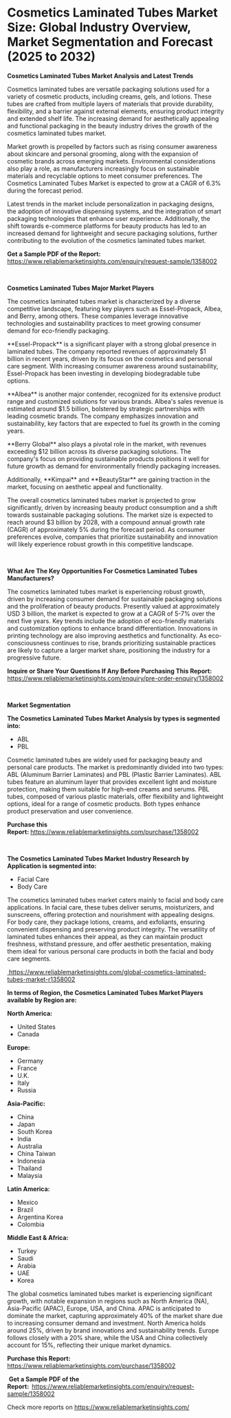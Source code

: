 <p><h1>Cosmetics Laminated Tubes Market Size: Global Industry Overview, Market Segmentation and Forecast (2025 to 2032)</h1></p><p><strong>Cosmetics Laminated Tubes Market Analysis and Latest Trends</strong></p>
<p><p>Cosmetics laminated tubes are versatile packaging solutions used for a variety of cosmetic products, including creams, gels, and lotions. These tubes are crafted from multiple layers of materials that provide durability, flexibility, and a barrier against external elements, ensuring product integrity and extended shelf life. The increasing demand for aesthetically appealing and functional packaging in the beauty industry drives the growth of the cosmetics laminated tubes market.</p><p>Market growth is propelled by factors such as rising consumer awareness about skincare and personal grooming, along with the expansion of cosmetic brands across emerging markets. Environmental considerations also play a role, as manufacturers increasingly focus on sustainable materials and recyclable options to meet consumer preferences. The Cosmetics Laminated Tubes Market is expected to grow at a CAGR of 6.3% during the forecast period. </p><p>Latest trends in the market include personalization in packaging designs, the adoption of innovative dispensing systems, and the integration of smart packaging technologies that enhance user experience. Additionally, the shift towards e-commerce platforms for beauty products has led to an increased demand for lightweight and secure packaging solutions, further contributing to the evolution of the cosmetics laminated tubes market.</p></p>
<p><strong>Get a Sample PDF of the Report:&nbsp;</strong> <a href="https://www.reliablemarketinsights.com/enquiry/request-sample/1358002?utm_campaign=1937&utm_medium=2&utm_source=Github&utm_content=ia&utm_term=24022025&utm_id=cosmetics-laminated-tubes">https://www.reliablemarketinsights.com/enquiry/request-sample/1358002</a></p>
<p>&nbsp;</p>
<p><strong>Cosmetics Laminated Tubes Major Market Players</strong></p>
<p><p>The cosmetics laminated tubes market is characterized by a diverse competitive landscape, featuring key players such as Essel-Propack, Albea, and Berry, among others. These companies leverage innovative technologies and sustainability practices to meet growing consumer demand for eco-friendly packaging.</p><p>**Essel-Propack** is a significant player with a strong global presence in laminated tubes. The company reported revenues of approximately $1 billion in recent years, driven by its focus on the cosmetics and personal care segment. With increasing consumer awareness around sustainability, Essel-Propack has been investing in developing biodegradable tube options.</p><p>**Albea** is another major contender, recognized for its extensive product range and customized solutions for various brands. Albea's sales revenue is estimated around $1.5 billion, bolstered by strategic partnerships with leading cosmetic brands. The company emphasizes innovation and sustainability, key factors that are expected to fuel its growth in the coming years.</p><p>**Berry Global** also plays a pivotal role in the market, with revenues exceeding $12 billion across its diverse packaging solutions. The company's focus on providing sustainable products positions it well for future growth as demand for environmentally friendly packaging increases.</p><p>Additionally, **Kimpai** and **BeautyStar** are gaining traction in the market, focusing on aesthetic appeal and functionality. </p><p>The overall cosmetics laminated tubes market is projected to grow significantly, driven by increasing beauty product consumption and a shift towards sustainable packaging solutions. The market size is expected to reach around $3 billion by 2028, with a compound annual growth rate (CAGR) of approximately 5% during the forecast period. As consumer preferences evolve, companies that prioritize sustainability and innovation will likely experience robust growth in this competitive landscape.</p></p>
<p>&nbsp;</p>
<p><strong>What Are The Key Opportunities For Cosmetics Laminated Tubes Manufacturers?</strong></p>
<p><p>The cosmetics laminated tubes market is experiencing robust growth, driven by increasing consumer demand for sustainable packaging solutions and the proliferation of beauty products. Presently valued at approximately USD 3 billion, the market is expected to grow at a CAGR of 5-7% over the next five years. Key trends include the adoption of eco-friendly materials and customization options to enhance brand differentiation. Innovations in printing technology are also improving aesthetics and functionality. As eco-consciousness continues to rise, brands prioritizing sustainable practices are likely to capture a larger market share, positioning the industry for a progressive future.</p></p>
<p><strong>Inquire or Share Your Questions If Any Before Purchasing This Report:</strong> <a href="https://www.reliablemarketinsights.com/enquiry/pre-order-enquiry/1358002?utm_campaign=1937&utm_medium=2&utm_source=Github&utm_content=ia&utm_term=24022025&utm_id=cosmetics-laminated-tubes">https://www.reliablemarketinsights.com/enquiry/pre-order-enquiry/1358002</a></p>
<p>&nbsp;</p>
<p><strong>Market Segmentation</strong></p>
<p><strong>The Cosmetics Laminated Tubes Market Analysis by types is segmented into:</strong></p>
<p><ul><li>ABL</li><li>PBL</li></ul></p>
<p><p>Cosmetic laminated tubes are widely used for packaging beauty and personal care products. The market is predominantly divided into two types: ABL (Aluminum Barrier Laminates) and PBL (Plastic Barrier Laminates). ABL tubes feature an aluminum layer that provides excellent light and moisture protection, making them suitable for high-end creams and serums. PBL tubes, composed of various plastic materials, offer flexibility and lightweight options, ideal for a range of cosmetic products. Both types enhance product preservation and user convenience.</p></p>
<p><strong>Purchase this Report:&nbsp;</strong><a href="https://www.reliablemarketinsights.com/purchase/1358002?utm_campaign=1937&utm_medium=2&utm_source=Github&utm_content=ia&utm_term=24022025&utm_id=cosmetics-laminated-tubes">https://www.reliablemarketinsights.com/purchase/1358002</a></p>
<p>&nbsp;</p>
<p><strong>The Cosmetics Laminated Tubes Market Industry Research by Application is segmented into:</strong></p>
<p><ul><li>Facial Care</li><li>Body Care</li></ul></p>
<p><p>The cosmetics laminated tubes market caters mainly to facial and body care applications. In facial care, these tubes deliver serums, moisturizers, and sunscreens, offering protection and nourishment with appealing designs. For body care, they package lotions, creams, and exfoliants, ensuring convenient dispensing and preserving product integrity. The versatility of laminated tubes enhances their appeal, as they can maintain product freshness, withstand pressure, and offer aesthetic presentation, making them ideal for various personal care products in both the facial and body care segments.</p></p>
<p><a href="https://www.reliablemarketinsights.com/global-cosmetics-laminated-tubes-market-r1358002?utm_campaign=1937&utm_medium=2&utm_source=Github&utm_content=ia&utm_term=24022025&utm_id=cosmetics-laminated-tubes">&nbsp;https://www.reliablemarketinsights.com/global-cosmetics-laminated-tubes-market-r1358002</a></p>
<p><strong>In terms of Region, the Cosmetics Laminated Tubes Market Players available by Region are:</strong></p>
<p>
    <p> <strong> North America: </strong>
        <ul>
            <li>United States</li>
            <li>Canada</li>
        </ul>
        </p> 
    <p> <strong> Europe: </strong>
        <ul>
            <li>Germany</li>
            <li>France</li>
            <li>U.K.</li>
            <li>Italy</li>
            <li>Russia</li>
        </ul>
        </p> 
    <p> <strong> Asia-Pacific: </strong>
        <ul>
            <li>China</li>
            <li>Japan</li>
            <li>South Korea</li>
            <li>India</li>
            <li>Australia</li>
            <li>China Taiwan</li>
            <li>Indonesia</li>
            <li>Thailand</li>
            <li>Malaysia</li>
        </ul>
        </p> 
    <p> <strong> Latin America: </strong>
        <ul>
            <li>Mexico</li>
            <li>Brazil</li>
            <li>Argentina Korea</li>
            <li>Colombia</li>
        </ul>
        </p> 
    <p> <strong> Middle East & Africa: </strong>
        <ul>
            <li>Turkey</li>
            <li>Saudi</li>
            <li>Arabia</li>
            <li>UAE</li>
            <li>Korea</li>
        </ul>
    </p>
    </p>
<p><p>The global cosmetics laminated tubes market is experiencing significant growth, with notable expansion in regions such as North America (NA), Asia-Pacific (APAC), Europe, USA, and China. APAC is anticipated to dominate the market, capturing approximately 40% of the market share due to increasing consumer demand and investment. North America holds around 25%, driven by brand innovations and sustainability trends. Europe follows closely with a 20% share, while the USA and China collectively account for 15%, reflecting their unique market dynamics.</p></p>
<p><strong>Purchase this Report: </strong><a href="https://www.reliablemarketinsights.com/purchase/1358002?utm_campaign=1937&utm_medium=2&utm_source=Github&utm_content=ia&utm_term=24022025&utm_id=cosmetics-laminated-tubes">https://www.reliablemarketinsights.com/purchase/1358002</a></p>
<p>&nbsp;<strong>Get a Sample PDF of the Report:&nbsp;&nbsp;</strong><a href="https://www.reliablemarketinsights.com/enquiry/request-sample/1358002?utm_campaign=1937&utm_medium=2&utm_source=Github&utm_content=ia&utm_term=24022025&utm_id=cosmetics-laminated-tubes">https://www.reliablemarketinsights.com/enquiry/request-sample/1358002</a></p>
<p><strong></strong></p>
<p>Check more reports on <a href="https://www.reliablemarketinsights.com/?utm_campaign=1937&utm_medium=2&utm_source=Github&utm_content=ia&utm_term=24022025&utm_id=cosmetics-laminated-tubes">https://www.reliablemarketinsights.com/</a></p>